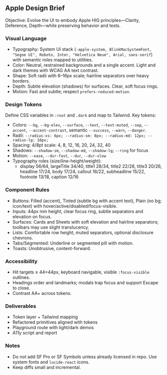 ## Apple Design Brief

Objective: Evolve the UI to embody Apple HIG principles—Clarity, Deference, Depth—while preserving behavior and tests.

### Visual Language
- Typography: System UI stack (`-apple-system, BlinkMacSystemFont, "Segoe UI", Roboto, Inter, "Helvetica Neue", Arial, sans-serif`) with semantic roles mapped to utilities.
- Color: Neutral, restrained backgrounds and a single accent. Light and dark themes with WCAG AA text contrast.
- Shape: Soft radii with 6–16px scale; hairline separators over heavy borders.
- Depth: Subtle elevation (shadows) for surfaces. Clear, soft focus rings.
- Motion: Fast and subtle; respect `prefers-reduced-motion`.

### Design Tokens
Define CSS variables in `:root` and `.dark` and map to Tailwind. Key tokens:
- Colors: `--bg`, `--bg-elev`, `--surface`, `--text`, `--text-muted`, `--sep`, `--accent`, `--accent-contrast`, semantic `--success`, `--warn`, `--danger`.
- Radii: `--radius-xs: 6px; --radius-sm: 8px; --radius-md: 12px; --radius-lg: 16px;`
- Spacing: 4/8pt scale: 4, 8, 12, 16, 20, 24, 32, 40
- Shadows: `--shadow-sm`, `--shadow-md`, `--shadow-lg`; `--ring` for focus
- Motion: `--ease`, `--dur-fast`, `--dur`, `--dur-slow`
- Typography roles (size/line-height/weight):
  - display 56/64, largeTitle 34/40, title1 28/34, title2 22/28, title3 20/26, headline 17/24, body 17/24, callout 16/22, subheadline 15/22, footnote 13/18, caption 12/16

### Component Rules
- Buttons: Filled (accent), Tinted (subtle bg with accent text), Plain (no bg; icon/text) with hover/active/disabled/focus-visible.
- Inputs: 44px min height, clear focus ring, subtle separators and elevation on focus.
- Surfaces: Cards and Sheets with soft elevation and hairline separators; toolbars may use slight translucency.
- Lists: Comfortable row height, muted separators, optional disclosure chevrons.
- Tabs/Segmented: Underline or segmented pill with motion.
- Toasts: Unobtrusive, content-forward.

### Accessibility
- Hit targets ≥ 44×44px, keyboard navigable, visible `:focus-visible` outlines.
- Headings order and landmarks; modals trap focus and support Escape to close.
- Contrast AA+ across tokens.

### Deliverables
- Token layer + Tailwind mapping
- Refactored primitives aligned with tokens
- Playground route with light/dark demos
- A11y script and report

### Notes
- Do not add SF Pro or SF Symbols unless already licensed in repo. Use system fonts and `lucide-react` icons.
- Keep diffs small and incremental.

